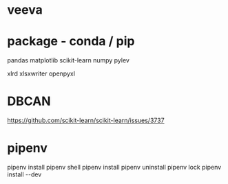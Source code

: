 # veeva

# package - conda / pip
pandas
matplotlib
scikit-learn
numpy
pylev

xlrd
xlsxwriter
openpyxl


# DBCAN
https://github.com/scikit-learn/scikit-learn/issues/3737

# pipenv
pipenv install
pipenv shell
pipenv install <package>
pipenv uninstall
pipenv lock
pipenv install --dev <package>